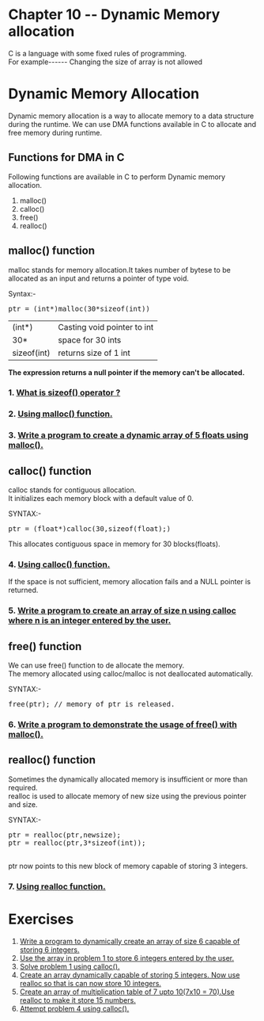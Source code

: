 # Chapter 10 --  Dynamic Memory allocation
<p>C is a language with some fixed rules of programming. <br>
For example------ Changing the size of array is not allowed</p>

# Dynamic Memory Allocation
<p>
Dynamic memory allocation is a way to allocate memory to a data structure during the runtime. We can use DMA functions available in C to allocate and free memory during runtime.
</p>

## Functions for DMA in C
<p>
Following functions are available in C to perform Dynamic memory allocation.
</p>
<ol>
<li>malloc()</li>
<li>calloc()</li>
<li>free()</li>
<li>realloc()</li>
</ol>

## malloc() function
<p>malloc stands for memory allocation.It takes number of bytese to be allocated as an input and returns a pointer of type void.</p>
Syntax:-
<pre>
ptr = (int*)malloc(30*sizeof(int))
</pre>
<table>
<tr><td>(int*)</td><td>Casting void pointer to int</td></tr>
<tr><td>30*</td><td>space for 30 ints</td></tr>
<tr><td>sizeof(int)</td><td>returns size of 1 int</td></tr>
</table>
<strong>The expression returns a null pointer if the memory can't be allocated.</strong>

### 1. <a href="ex1.c">What is sizeof() operator ?</a>
### 2. <a href="ex2.c">Using malloc() function.</a>
### 3. <a href="ex3.c">Write a program to create a dynamic array of 5 floats using malloc().</a>
## calloc() function

<p>calloc stands for contiguous allocation.<br>It initializes each memory block with a default value of 0.</p>
SYNTAX:-
<pre>
ptr = (float*)calloc(30,sizeof(float);)
</pre>
This allocates contiguous space in memory for 30 blocks(floats).

### 4. <a href="ex4.c">Using calloc() function.</a>
If the space is not sufficient, memory allocation fails and a NULL pointer is returned.
### 5. <a href="ex5.c">Write a program to create an array of size n using calloc where n is an integer entered by the user.</a>
## free() function
<p>We can use free() function to de allocate the memory.<br>
The memory allocated using calloc/malloc is not deallocated automatically.</p>
SYNTAX:-
<pre>
free(ptr); // memory of ptr is released.
</pre>

### 6. <a href="ex6.c">Write a program to demonstrate the usage of free() with malloc().</a>

## realloc() function
<p>
Sometimes the dynamically allocated memory is insufficient or more than required.<br>
realloc is used to allocate memory of new size using the previous pointer and size.
</p>
SYNTAX:-
<pre>
ptr = realloc(ptr,newsize);
ptr = realloc(ptr,3*sizeof(int));

</pre>
ptr now points to this new block of memory capable of storing 3 integers.


### 7. <a href="ex7.c">Using realloc function.</a>
# Exercises
<ol>
<li><a href="que1.c">Write a program to dynamically create an array of size 6 capable of storing 6 integers.</a></li>
<li><a href="que1.c">Use the array in problem 1 to store 6 integers entered by the user.</a></li>
<li><a href="que3.c">Solve problem 1 using calloc().</a></li>
<li><a href="que4.c">Create an array dynamically capable of storing 5 integers. Now use realloc so that is can now store 10 integers.</a></li>
<li><a href="que5.c">Create an array of multiplication table of 7 upto 10(7x10 = 70).Use realloc to make it store 15 numbers.</a></li>
<li><a href="que6.c">Attempt problem 4 using calloc().</a></li>
</ol>